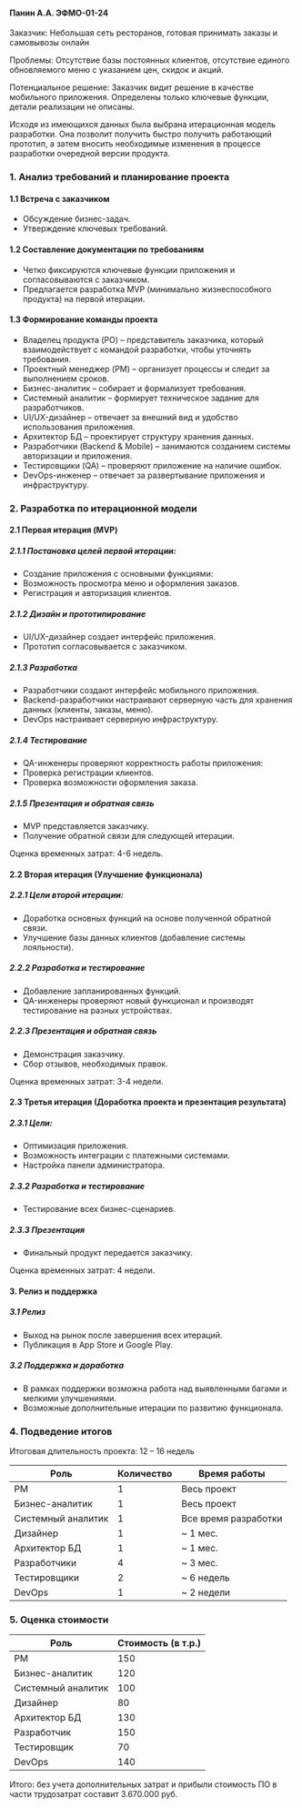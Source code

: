 #### Панин А.А. ЭФМО-01-24

Заказчик: Небольшая сеть ресторанов, готовая принимать заказы и самовывозы онлайн

Проблемы: Отсутствие базы постоянных клиентов, отсутствие единого обновляемого меню с указанием цен, скидок и акций.

Потенциальное решение: Заказчик видит решение в качестве мобильного приложения. Определены только ключевые функции, детали реализации не описаны.

Исходя из имеющихся данных была выбрана итерационная модель разработки. Она позволит получить быстро получить работающий прототип, а затем вносить необходимые изменения в процессе разработки очередной версии продукта.

### 1. Анализ требований и планирование проекта
#### 1.1 Встреча с заказчиком

- Обсуждение бизнес-задач.
- Утверждение ключевых требований.
#### 1.2 Составление документации по требованиям

- Четко фиксируются ключевые функции приложения и согласовываются с заказчиком.
- Предлагается разработка MVP (минимально жизнеспособного продукта) на первой итерации.
#### 1.3 Формирование команды проекта

- Владелец продукта (PO) – представитель заказчика, который взаимодействует с командой разработки, чтобы уточнять требования.
- Проектный менеджер (PM) – организует процессы и следит за выполнением сроков.
- Бизнес-аналитик – собирает и формализует требования.
- Системный аналитик – формирует техническое задание для разработчиков.
- UI/UX-дизайнер – отвечает за внешний вид и удобство использования приложения.
- Архитектор БД – проектирует структуру хранения данных.
- Разработчики (Backend & Mobile) – занимаются созданием системы авторизации и приложения.
- Тестировщики (QA) – проверяют приложение на наличие ошибок.
- DevOps-инженер – отвечает за развертывание приложения и инфраструктуру.
### 2. Разработка по итерационной модели

#### 2.1 Первая итерация (MVP)
##### 2.1.1 Постановка целей первой итерации:

- Создание приложения с основными функциями:
- Возможность просмотра меню и оформления заказов.
- Регистрация и авторизация клиентов.
##### 2.1.2 Дизайн и прототипирование

- UI/UX-дизайнер создает интерфейс приложения.
- Прототип согласовывается с заказчиком.
##### 2.1.3 Разработка

- Разработчики создают интерфейс мобильного приложения.
- Backend-разработчики настраивают серверную часть для хранения данных (клиенты, заказы, меню).
- DevOps настраивает серверную инфраструктуру.
##### 2.1.4 Тестирование

- QA-инженеры проверяют корректность работы приложения:
- Проверка регистрации клиентов.
- Проверка возможности оформления заказа.
##### 2.1.5 Презентация и обратная связь

- MVP представляется заказчику.
- Получение обратной связи для следующей итерации.

Оценка временных затрат: 4-6 недель.
#### 2.2 Вторая итерация (Улучшение функционала)
##### 2.2.1 Цели второй итерации:

- Доработка основных функций на основе полученной обратной связи.
- Улучшение базы данных клиентов (добавление системы лояльности).
##### 2.2.2 Разработка и тестирование

- Добавление запланированных функций.
- QA-инженеры проверяют новый функционал и производят тестирование на разных устройствах.
##### 2.2.3 Презентация и обратная связь

- Демонстрация заказчику.
- Сбор отзывов, необходимых правок.

Оценка временных затрат: 3-4 недели.
#### 2.3 Третья итерация (Доработка проекта и презентация результата)

##### 2.3.1 Цели:

- Оптимизация приложения.
- Возможность интеграции с платежными системами.
- Настройка панели администратора.
##### 2.3.2 Разработка и тестирование

- Тестирование всех бизнес-сценариев.
##### 2.3.3 Презентация

- Финальный продукт передается заказчику.

Оценка временных затрат: 4 недели.
#### 3. Релиз и поддержка

##### 3.1 Релиз

- Выход на рынок после завершения всех итераций.
- Публикация в App Store и Google Play.
##### 3.2 Поддержка и доработка

- В рамках поддержки возможна работа над выявленными багами и мелкими улучшениями.
- Возможные дополнительные итерации по развитию функционала.
### 4. Подведение итогов

Итоговая длительность проекта: 12 – 16 недель

| Роль               | Количество | Время работы         |
| ------------------ | ---------- | -------------------- |
| PM                 | 1          | Весь проект          |
| Бизнес-аналитик    | 1          | Весь проект          |
| Системный аналитик | 1          | Все время разработки |
| Дизайнер           | 1          | ~ 1 мес.             |
| Архитектор БД      | 1          | ~ 1 мес.             |
| Разработчики       | 4          | ~ 3 мес.             |
| Тестировщики       | 2          | ~ 6 недель           |
| DevOps             | 1          | ~ 2 недели           |
### 5. Оценка стоимости

| Роль               | Стоимость (в т.р.) |
| ------------------ | ------------------ |
| PM                 | 150                |
| Бизнес-аналитик    | 120                |
| Системный аналитик | 100                |
| Дизайнер           | 80                 |
| Архитектор БД      | 130                |
| Разработчик        | 150                |
| Тестировщик        | 70                 |
| DevOps             | 140                |
Итого: без учета дополнительных затрат и прибыли стоимость ПО в части трудозатрат составит 3.670.000 руб.
